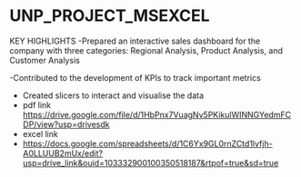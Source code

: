 # UNP_PROJECT_MSEXCEL
KEY HIGHLIGHTS
-Prepared an interactive sales dashboard for the company with three categories: Regional Analysis, Product Analysis, and Customer Analysis

-Contributed to the development of KPIs to track important metrics

- Created slicers to interact and visualise the data
- pdf link https://drive.google.com/file/d/1HbPnx7VuagNv5PKikulWINNGYedmFCDP/view?usp=drivesdk
- excel link
- https://docs.google.com/spreadsheets/d/1C6Yx9GL0rnZCtd1lvfjh-A0LLUUB2mUx/edit?usp=drive_link&ouid=103332900100350518187&rtpof=true&sd=true

